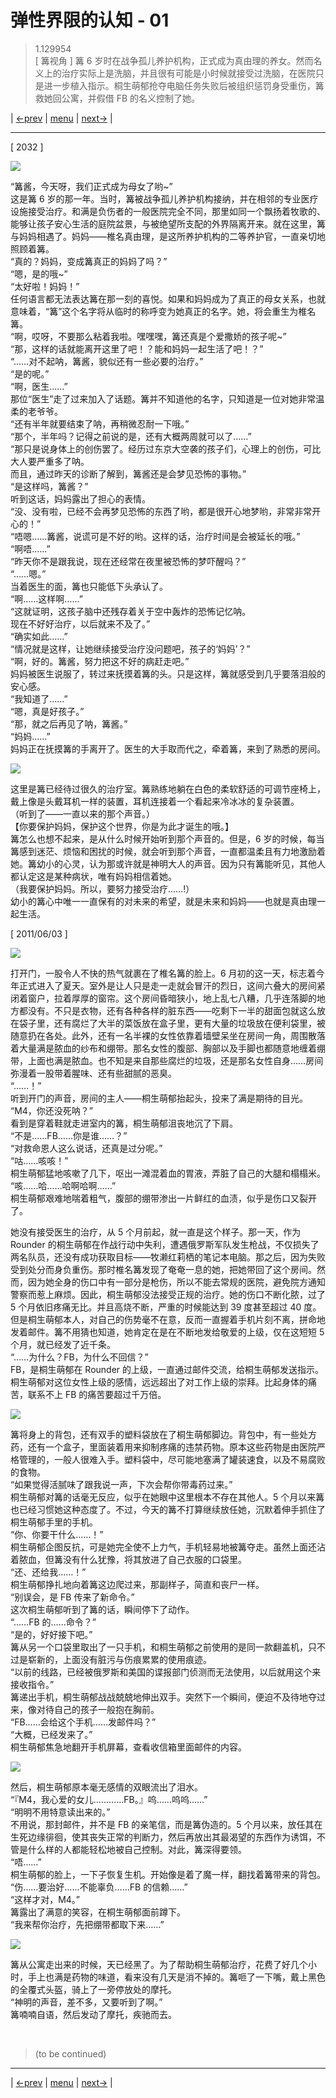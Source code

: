 # 弹性界限的认知 - 01
> 1.129954  
> [ 篝视角 ] 篝 6 岁时在战争孤儿养护机构，正式成为真由理的养女。然而名义上的治疗实际上是洗脑，并且很有可能是小时候就接受过洗脑，在医院只是进一步植入指示。桐生萌郁抢夺电脑任务失败后被组织惩罚身受重伤，篝救她回公寓，并假借 FB 的名义控制了她。  

| [←prev](./0144) | [menu](../) | [next→](./0146) |

---

[ 2032 ]

![](../static/image/0145-1.png)

“篝酱，今天呀，我们正式成为母女了哟\~”  
这是篝 6 岁的那一年。当时，篝被战争孤儿养护机构接纳，并在相邻的专业医疗设施接受治疗。和满是负伤者的一般医院完全不同，那里如同一个飘扬着牧歌的、能够让孩子安心生活的庭院盆景，与被绝望所支配的外界隔离开来。就在这里，篝与妈妈相遇了。妈妈——椎名真由理，是这所养护机构的二等养护官，一直亲切地照顾着篝。  
“真的？妈妈，变成篝真正的妈妈了吗？”  
“嗯，是的哦\~”  
“太好啦！妈妈！”  
任何语言都无法表达篝在那一刻的喜悦。如果和妈妈成为了真正的母女关系，也就意味着，“篝”这个名字将从临时的称呼变为她真正的名字。她，将会重生为椎名篝。  
“啊，哎呀，不要那么粘着我啦。嘿嘿嘿，篝还真是个爱撒娇的孩子呢\~”  
“那，这样的话就能离开这里了吧！？能和妈妈一起生活了吧！？”  
“……对不起呐，篝酱，貌似还有一些必要的治疗。”  
“是的呢。”  
“啊，医生……”  
那位“医生”走了过来加入了话题。篝并不知道他的名字，只知道是一位对她非常温柔的老爷爷。  
“还有半年就要结束了呐，再稍微忍耐一下哦。”  
“那个，半年吗？记得之前说的是，还有大概两周就可以了……”  
“那只是说身体上的创伤罢了。经历过东京大空袭的孩子们，心理上的创伤，可比大人要严重多了呐。  
 而且，通过昨天的诊断了解到，篝酱还是会梦见恐怖的事物。”  
“是这样吗，篝酱？”  
听到这话，妈妈露出了担心的表情。  
“没、没有啦，已经不会再梦见恐怖的东西了哟，都是很开心地梦哟，非常非常开心的！”  
“唔嗯……篝酱，说谎可是不好的哟。这样的话，治疗时间是会被延长的哦。”  
“啊唔……”  
“昨天你不是跟我说，现在还经常在夜里被恐怖的梦吓醒吗？”  
“……嗯。”  
当着医生的面，篝也只能低下头承认了。  
“啊……这样啊……”  
“这就证明，这孩子脑中还残存着关于空中轰炸的恐怖记忆呐。  
 现在不好好治疗，以后就来不及了。”  
“确实如此……”  
“情况就是这样，让她继续接受治疗没问题吧，孩子的‘妈妈’？”  
“啊，好的。篝酱，努力把这不好的病赶走吧。”  
妈妈被医生说服了，转过来抚摸着篝的头。只是这样，篝就感受到几乎要落泪般的安心感。  
“我知道了……”  
“嗯，真是好孩子。”  
“那，就之后再见了呐，篝酱。”  
“妈妈……”  
妈妈正在抚摸篝的手离开了。医生的大手取而代之，牵着篝，来到了熟悉的房间。  

![](../static/image/0145-2.png)

这里是篝已经待过很久的治疗室。篝熟练地躺在白色的柔软舒适的可调节座椅上，戴上像是头戴耳机一样的装置，耳机连接着一个看起来冷冰冰的复杂装置。  
（听到了——一直以来的那个声音。）  
【你要保护妈妈，保护这个世界，你是为此才诞生的哦。】  
篝怎么也想不起来，是从什么时候开始听到那个声音的。但是，6 岁的时候，每当篝感到迷茫、烦恼和困扰的时候，就会听到那个声音，一直都温柔且有力地激励着她。篝幼小的心灵，认为那或许就是神明大人的声音。因为只有篝能听见，其他人都认定这是某种病状，唯有妈妈相信着她。  
（我要保护妈妈。所以，要努力接受治疗……!）  
幼小的篝心中唯一一直保有的对未来的希望，就是未来和妈妈——也就是真由理一起生活。  

[ 2011/06/03 ]

![](../static/image/0145-3.png)

打开门，一股令人不快的热气就裹在了椎名篝的脸上。6 月初的这一天，标志着今年正式进入了夏天。室外是让人只是走一走就会冒汗的烈日，这间六叠大的房间紧闭着窗户，拉着厚厚的窗帘。这个房间昏暗狭小，地上乱七八糟，几乎连落脚的地方都没有。不只是衣物，还有各种各样的脏东西——吃剩下一半的甜面包就这么放在袋子里，还有腐烂了大半的菜饭放在盒子里，更有大量的垃圾放在便利袋里，被随意扔在各处。此外，还有一名半裸的女性依靠着墙壁呆坐在房间一角，周围散落着大量满是脓血的纱布和绷带。那名女性的腹部、胸部以及手脚也都随意地缠着绷带，上面也满是脓血。也不知是来自那些腐烂的垃圾，还是那名女性自身……房间弥漫着一股带着腥味、还有些甜腻的恶臭。  
“……！”  
听到开门的声音，房间的主人——桐生萌郁抬起头，投来了满是期待的目光。  
“M4，你还没死呐？”  
看到是穿着鞋就走进室内的篝，桐生萌郁沮丧地沉了下肩。  
“不是……FB……你是谁……？”  
“对救命恩人这么说话，还真是过分呢。”  
“咕……咳咳！”  
桐生萌郁猛地咳嗽了几下，呕出一滩混着血的胃液，弄脏了自己的大腿和榻榻米。  
“咳……哈……哈啊哈啊……”  
桐生萌郁艰难地喘着粗气，腹部的绷带渗出一片鲜红的血渍，似乎是伤口又裂开了。  

她没有接受医生的治疗，从 5 个月前起，就一直是这个样子。那一天，作为 Rounder 的桐生萌郁在作战行动中失利，遭遇俄罗斯军队发生枪战，不仅损失了两名队员，还没有成功获取目标——牧濑红莉栖的笔记本电脑。那之后，因为失败受到处分而身负重伤。那时椎名篝发现了奄奄一息的她，把她带回了这个房间。然而，因为她全身的伤口中有一部分是枪伤，所以不能去常规的医院，避免院方通知警察而惹上麻烦。因此，桐生萌郁没法接受正规的治疗。她的伤口不断化脓，过了 5 个月依旧疼痛无比。并且高烧不断，严重的时候能达到 39 度甚至超过 40 度。  
但是桐生萌郁本人，对自己的伤势毫不在意，反而一直握着手机片刻不离，拼命地发着邮件。篝不用猜也知道，她肯定在是在不断地发给敬爱的上级，仅在这短短 5 个月，就已经发了近千条。  
“……为什么？FB，为什么不回信？”  
FB，是桐生萌郁在 Rounder 的上级，一直通过邮件交流，给桐生萌郁发送指示。桐生萌郁对这位女性上级的感情，远远超出了对工作上级的崇拜。比起身体的痛苦，联系不上 FB 的痛苦要超过千万倍。  

![](../static/image/0145-4.png)

篝将身上的背包，还有双手的塑料袋放在了桐生萌郁脚边。背包中，有一些处方药，还有一个盒子，里面装着用来抑制疼痛的违禁药物。原本这些药物是由医院严格管理的，一般人很难入手。塑料袋中，尽可能地塞满了罐装速食，以及不易腐败的食物。  
“如果觉得活腻味了跟我说一声，下次会帮你带毒药过来。”  
桐生萌郁对篝的话毫无反应，似乎在她眼中这里根本不存在其他人。5 个月以来篝也已经习惯她这种态度了。不过，今天的篝不打算继续放任她，沉默着伸手抓住了桐生萌郁手里的手机。  
“你、你要干什么……！”  
桐生萌郁企图反抗，可是她完全使不上力气，手机轻易地被篝夺走。虽然上面还沾着脓血，但篝没有什么犹豫，将其放进了自己衣服的口袋里。  
“还、还给我……！”  
桐生萌郁挣扎地向着篝这边爬过来，那副样子，简直和丧尸一样。  
“别误会，是 FB 传来了新命令。”  
这次桐生萌郁听到了篝的话，瞬间停下了动作。  
“……FB 的……命令？”  
“是的，好好接下吧。”  
篝从另一个口袋里取出了一只手机，和桐生萌郁之前使用的是同一款翻盖机，只不过是崭新的，上面没有脏污与伤痕累累的使用痕迹。  
“以前的线路，已经被俄罗斯和美国的谍报部门侦测而无法使用，以后就用这个来接收指令。”  
篝递出手机，桐生萌郁战战兢兢地伸出双手。突然下一个瞬间，便迫不及待地夺过来，像对待自己的孩子一般抱在胸前。  
“FB……会给这个手机……发邮件吗？”  
“大概，已经发来了。”  
桐生萌郁焦急地翻开手机屏幕，查看收信箱里面邮件的内容。  

![](../static/image/0145-5.png)

然后，桐生萌郁原本毫无感情的双眼流出了泪水。  
“『M4，我心爱的女儿…………FB。』呜……呜呜……”  
“明明不用特意读出来的。”  
不用说，那封邮件，并不是 FB 的亲笔信，而是篝伪造的。5 个月以来，放任其在生死边缘徘徊，使其丧失正常的判断力，然后再放出其最渴望的东西作为诱饵，不管是什么样的人都能轻松地被自己控制。对此，篝深得要领。  
“唔……”  
桐生萌郁的脸上，一下子恢复生机。开始像是着了魔一样，翻找着篝带来的背包。  
“伤……要治好……不能辜负……FB 的信赖……”  
“这样才对，M4。”  
篝露出了满意的笑容，在桐生萌郁面前蹲下。  
“我来帮你治疗，先把绷带都取下来……”  

![](../static/image/0145-6.png)

篝从公寓走出来的时候，天已经黑了。为了帮助桐生萌郁治疗，花费了好几个小时，手上也满是药物的味道，看来没有几天是消不掉的。篝咂了一下嘴，戴上黑色的全覆式头盔，骑上了一旁停放处的摩托。  
“神明的声音，差不多，又要听到了啊。”  
篝喃喃自语，然后发动了摩托，疾驰而去。  


<br/>

> (to be continued)

---

| [←prev](./0144) | [menu](../) | [next→](./0146) |

